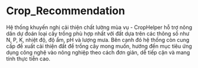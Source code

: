 # Crop_Recommendation

Hệ thống khuyến nghị cải thiện chất lường mùa vụ - CropHelper hỗ trợ nông dân dự đoán loại cây trồng phù hợp nhất với đất dựa trên các thông số như N, P, K, nhiệt độ, độ ẩm, pH và lượng mưa. Bên cạnh đó hệ thống còn cung cấp đề xuất cải thiện đất để trồng cây mong muốn, hướng đến mục tiêu ứng dụng công nghệ vào nông nghiệp theo cách đơn giản, dễ tiếp cận và mang tính thực tiễn cao.
